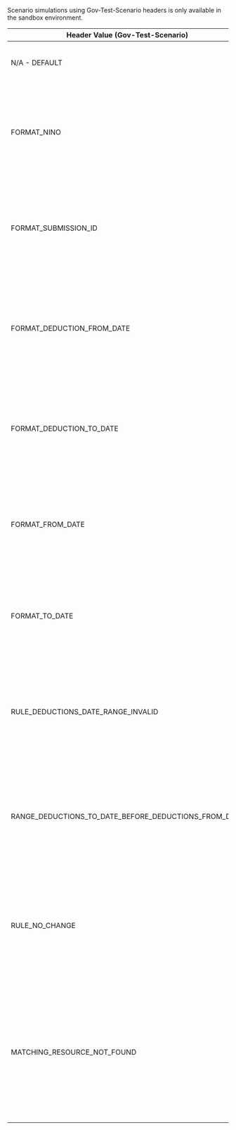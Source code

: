 <p>Scenario simulations using Gov-Test-Scenario headers is only available in the sandbox environment.</p>
<table>
    <thead>
        <tr>
            <th>Header Value (Gov-Test-Scenario)</th>
            <th>Scenario</th>
        </tr>
    </thead>
    <tbody>
        <tr>
            <td><p>N/A - DEFAULT</p></td>
            <td><p>Simulate success response.</p></td>
        </tr>
        <tr>
            <td><p>FORMAT_NINO</p></td>
            <td><p>Simulate the scenario where the format of the supplied NINO field is not valid</p></td>
        </tr>
        <tr>    
            <td><p>FORMAT_SUBMISSION_ID</p></td>
            <td><p>Simulate the scenario where the format of the  submission id is not valid</p></td>
        </tr>  
        <tr>
            <td><p>FORMAT_DEDUCTION_FROM_DATE</p></td>
            <td><p>Simulate the scenario where he deductions From date is not a valid ISO format date</p></td>
        </tr>
        <tr>
            <td><p>FORMAT_DEDUCTION_TO_DATE</p></td>
            <td><p>Simulate the scenario where the deductions To date is not a valid ISO format date</p></td>
        </tr>
        <tr>
            <td><p>FORMAT_FROM_DATE</p></td>
            <td><p>Simulate the scenario where the From date is not a valid ISO format date</p></td>
        </tr>
        <tr>
            <td><p>FORMAT_TO_DATE</p></td>
            <td><p>Simulate the scenario where the To date is not a valid ISO format date</p></td>
        </tr>
        <tr>
            <td><p>RULE_DEDUCTIONS_DATE_RANGE_INVALID</p></td>
            <td><p>Simulate the scenario where the deductions date range is longer than 366 or less than a day</p></td>
        </tr>
        <tr>
            <td><p>RANGE_DEDUCTIONS_TO_DATE_BEFORE_DEDUCTIONS_FROM_DATE</p></td>
            <td><p>Simulate the scenario where the deductions To date must be after the Deductions From date</p></td>
        </tr>                
        <tr>
            <td><p>RULE_NO_CHANGE</p></td>
            <td><p>Simulate the scenario where the deducted amount supplied is the same as the existing amount</p></td>
        </tr>                
        <tr>
            <td><p>MATCHING_RESOURCE_NOT_FOUND</p></td>
            <td><p>Simulate the scenario where The remote endpoint has indicated that no data can be found for the given period</p></td>
        </tr>
   </tbody>
</table>
